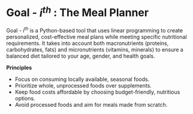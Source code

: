 # Goal - $i^{th}$ : The Meal Planner

Goal - $i^{th}$ is a Python-based tool that uses linear programming to create personalized, cost-effective meal plans while meeting specific nutritional requirements. It takes into account both macronutrients (proteins, carbohydrates, fats) and micronutrients (vitamins, minerals) to ensure a balanced diet tailored to your age, gender, and health goals.

**Principles**

- Focus on consuming locally available, seasonal foods.
- Prioritize whole, unprocessed foods over supplements.
- Keep food costs affordable by choosing budget-friendly, nutritious options.
- Avoid processed foods and aim for meals made from scratch.
